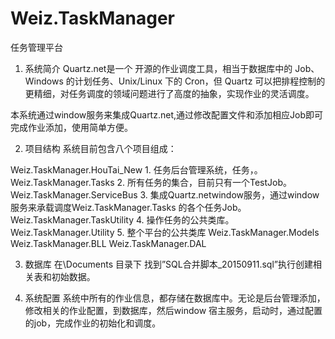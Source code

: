 # Weiz.TaskManager
任务管理平台
1.	系统简介
Quartz.net是一个 开源的作业调度工具，相当于数据库中的 Job、Windows 的计划任务、Unix/Linux 下的 Cron，但 Quartz 可以把排程控制的更精细，对任务调度的领域问题进行了高度的抽象，实现作业的灵活调度。

本系统通过window服务来集成Quartz.net,通过修改配置文件和添加相应Job即可完成作业添加，使用简单方便。

2.	项目结构
系统目前包含八个项目组成：

Weiz.TaskManager.HouTai_New					1. 任务后台管理系统，任务，。
Weiz.TaskManager.Tasks						2. 所有任务的集合，目前只有一个TestJob。
Weiz.TaskManager.ServiceBus					3. 集成Quartz.netwindow服务，通过window服务来承载调度Weiz.TaskManager.Tasks 的各个任务Job。
Weiz.TaskManager.TaskUtility				4. 操作任务的公共类库。
Weiz.TaskManager.Utility					5. 整个平台的公共类库
Weiz.TaskManager.Models
Weiz.TaskManager.BLL
Weiz.TaskManager.DAL

3.  数据库
在\Documents 目录下 找到”SQL合并脚本_20150911.sql”执行创建相关表和初始数据。

4.	系统配置
系统中所有的作业信息，都存储在数据库中。无论是后台管理添加，修改相关的作业配置，到数据库，然后window 宿主服务，启动时，通过配置的job，完成作业的初始化和调度。
 



